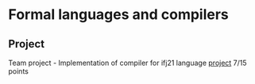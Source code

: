 # Formal languages and compilers
## Project
Team project - Implementation of compiler for ifj21 language
[project](https://github.com/xherma34/IFJ_projekt)
7/15 points